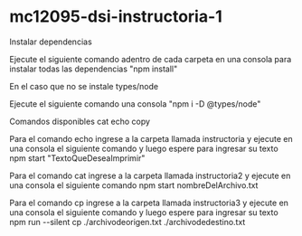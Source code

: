 # mc12095-dsi-instructoria-1
Instalar dependencias

Ejecute el siguiente comando adentro de cada carpeta en una consola para instalar todas las dependencias "npm install"

En el caso que no se instale types/node

Ejecute el siguiente comando una consola "npm i -D @types/node"

Comandos disponibles
cat
echo
copy

Para el comando echo ingrese a la carpeta llamada instructoria y ejecute en una consola el siguiente comando y luego espere para ingresar su texto
npm start "TextoQueDeseaImprimir"

Para el comando cat ingrese a la carpeta llamada instructoria2 y ejecute en una consola el siguiente comando
npm start nombreDelArchivo.txt

Para el comando cp ingrese a la carpeta llamada instructoria3 y ejecute en una consola el siguiente comando y luego espere para ingresar su texto
npm run --silent cp ./archivodeorigen.txt ./archivodedestino.txt
